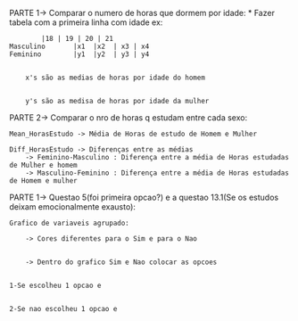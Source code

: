 PARTE 1->
Comparar o numero de horas que dormem por idade:
	* Fazer tabela com a primeira linha com idade ex:
			
			|18 | 19 | 20 | 21
	Masculino       |x1  |x2  | x3 | x4
	Feminino        |y1  |y2  | y3 | y4
	

		x's são as medias de horas por idade do homem


		y's são as medisa de horas por idade da mulher
	
	
	
	
	
PARTE 2->
Comparar o nro de horas q estudam entre cada sexo:

	Mean_HorasEstudo -> Média de Horas de estudo de Homem e Mulher
	
	Diff_HorasEstudo -> Diferenças entre as médias
		-> Feminino-Masculino : Diferença entre a média de Horas estudadas de Mulher e homem
		-> Masculino-Feminino : Diferença entre a média de Horas estudadas de Homem e mulher



PARTE 1->
Questao 5(foi primeira opcao?) e a questao 13.1(Se os estudos deixam emocionalmente exausto):


	Grafico de variaveis agrupado:

		-> Cores diferentes para o Sim e para o Nao


		-> Dentro do grafico Sim e Nao colocar as opcoes


	1-Se escolheu 1 opcao e 


	2-Se nao escolheu 1 opcao e 
	
	
